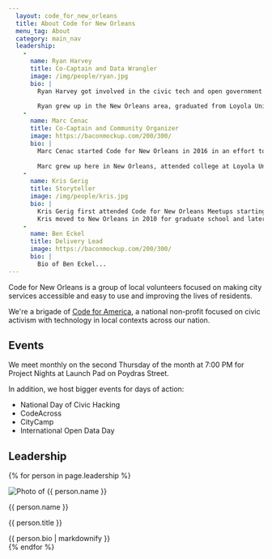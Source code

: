 ```yaml
---
  layout: code_for_new_orleans
  title: About Code for New Orleans
  menu_tag: About
  category: main_nav
  leadership:
    -
      name: Ryan Harvey
      title: Co-Captain and Data Wrangler
      image: /img/people/ryan.jpg
      bio: |
        Ryan Harvey got involved in the civic tech and open government movements from their start, helping to start the Open Government and Open Data programs at Social Security Administration between 2009 and 2012, and helping to coordinate Data.gov submissions for the White House Office of Management and Budget while working in Budget Systems from 2012 through 2016. While living in the DC area, Ryan was an active participant in the civic tech community, including the Data Community DC and Code for DC.

        Ryan grew up in the New Orleans area, graduated from Loyola University in uptown, and works remotely as a data engineer for TED Conferences. He also serves as an adjunct lecturer in computer science at Loyola. Ryan lives in a multi-generational home in Mandeville, and has two amazing kids.
    -
      name: Marc Cenac
      title: Co-Captain and Community Organizer
      image: https://baconmockup.com/200/300/
      bio: |
        Marc Cenac started Code for New Orleans in 2016 in an effort to be more involved in creating the life he wanted in New Orleans. Since then, he's taken part in numerous projects to improve the city.
        
        Marc grew up here in New Orleans, attended college at Loyola University in uptown, and works remotely from New Orleans as a software engineer for Boundless Spatial. Marc participated in the Civic Leadership Academy program run by the City of New Orleans in 2017.
    -
      name: Kris Gerig
      title: Storyteller
      image: /img/people/kris.jpg
      bio: |
        Kris Gerig first attended Code for New Orleans Meetups starting in late 2016 with an interest in geospatial analysis and mapping data for New Orelans neighborhoods. He spent over five years working as a data analyst for a Public Health nonprofit organization, and started working as a crime data analyst for the New Orleans Police Department in early 2018.
        Kris moved to New Orleans in 2010 for graduate school and later found a job and much later found a wife, who is a native of NOLA, so he's probably never leaving.
    -
      name: Ben Eckel
      title: Delivery Lead
      image: https://baconmockup.com/200/300/
      bio: |
        Bio of Ben Eckel...
---
```

Code for New Orleans is a group of local volunteers focused on making city services accessible and easy to use and improving the lives of residents.

We're a brigade of [Code for America](https://www.codeforamerica.org/), a national non-profit focused on civic activism with technology in local contexts across our nation.

## Events
We meet monthly on the second Thursday of the month at 7:00 PM for Project Nights at Launch Pad on Poydras Street.

In addition, we host bigger events for days of action:

* National Day of Civic Hacking
* CodeAcross
* CityCamp
* International Open Data Day

## Leadership

{% for person in page.leadership %}
<div class="person">
  <div class="person-photo">
    <img src="{{ person.image }}" alt="Photo of {{ person.name }}" title="Photo of {{ person.name }}"/>
  </div>
  <div class="person-details">
    <p class="person-name">{{ person.name }}</p>
    <p class="person-title">{{ person.title }}</p>
    {{ person.bio | markdownify }}
  </div>
</div>
{% endfor %}
